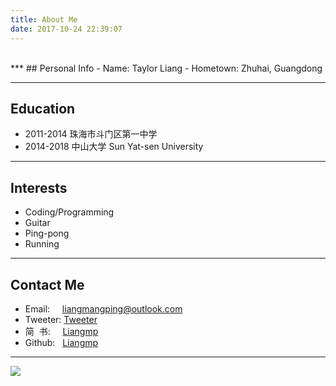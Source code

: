 ```yaml
---
title: About Me
date: 2017-10-24 22:39:07
---
```


</br>
***
## Personal Info
- Name: Taylor Liang
- Hometown: Zhuhai, Guangdong

***

## Education
- 2011-2014&nbsp;珠海市斗门区第一中学
- 2014-2018&nbsp;中山大学&nbsp;Sun Yat-sen University

***
## Interests
- Coding/Programming
- Guitar
- Ping-pong
- Running
***
## Contact Me
- Email: &nbsp;&nbsp;&nbsp; liangmangping@outlook.com
- Tweeter: [Tweeter](https://twitter.com/liangmanping)
- 简&nbsp;&nbsp;书: &nbsp;&nbsp;&nbsp; [Liangmp](http://www.jianshu.com/u/fd9fbe96c3c2)
- Github: &nbsp; [Liangmp](https://github.com/Liangmp/)
***
![](about/index/about.jpg)